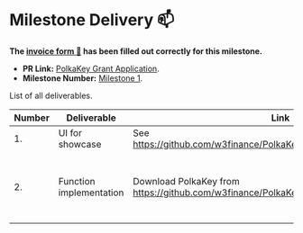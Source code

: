 # Milestone Delivery :mailbox:

**The [invoice form :pencil:](https://forms.gle/8Wx7nxtq8fKrsuEz8) has been filled out correctly for this milestone.**

- **PR Link:** [PolkaKey Grant Application](https://github.com/w3f/Open-Grants-Program/pull/8).
- **Milestone Number:** [Milestone 1](https://github.com/w3f/Open-Grants-Program/blob/master/applications/PolkaKey.md#milestone-1).

List of all deliverables.

| Number | Deliverable             | Link                                                                    | Notes                                                                                                            |
| ------ | ----------------------- | ----------------------------------------------------------------------- | ---------------------------------------------------------------------------------------------------------------- |
| 1.     | UI for showcase         | See <https://github.com/w3finance/PolkaKey/blob/master/WORKFLOW.md>     | Demo the whole workflow                                                                                          |
| 2.     | Function implementation | Download PolkaKey from <https://github.com/w3finance/PolkaKey/releases> | Generate a Polkadot/Kusama/Edgeware address, also support: Language/Online & Offline Event Detection/Auto Update |
